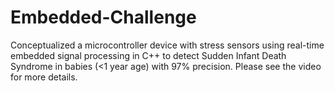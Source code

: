 # Embedded-Challenge
Conceptualized a microcontroller device with stress sensors using real-time embedded signal processing in C++ to detect Sudden Infant Death Syndrome in babies (&lt;1 year age) with 97% precision. Please see the video for more details. 
